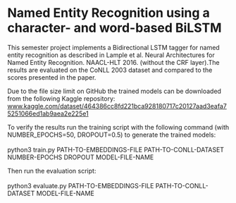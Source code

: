 # Named Entity Recognition using a character- and word-based BiLSTM

This semester project implements a Bidirectional LSTM tagger for named entity recognition as described in Lample et al. Neural Architectures for Named Entity Recognition. NAACL-HLT 2016. (without the CRF layer).The results are evaluated on the CoNLL 2003 dataset and compared to the scores presented in the paper.


Due to the file size limit on GitHub the trained models can be downloaded from the following Kaggle repository: www.kaggle.com/dataset/464386cc8fd221bca928180717c20127aad3eafa75251066ed1ab9aea2e225e1

To verify the results run the training script with the following command (with NUMBER_EPOCHS=50, DROPOUT=0.5) to generate the trained models:<br/>
<br/>
python3 train.py PATH-TO-EMBEDDINGS-FILE PATH-TO-CONLL-DATASET NUMBER-EPOCHS DROPOUT MODEL-FILE-NAME

Then run the evaluation script:<br/>
<br/>
python3 evaluate.py PATH-TO-EMBEDDINGS-FILE PATH-TO-CONLL-DATASET MODEL-FILE-NAME
